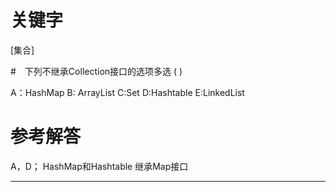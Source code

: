 # 关键字

[集合]

#　下列不继承Collection接口的选项多选 ( )

A：HashMap 
B: ArrayList 
C:Set 
D:Hashtable 
E:LinkedList

# 参考解答
A，D；
HashMap和Hashtable 继承Map接口

---